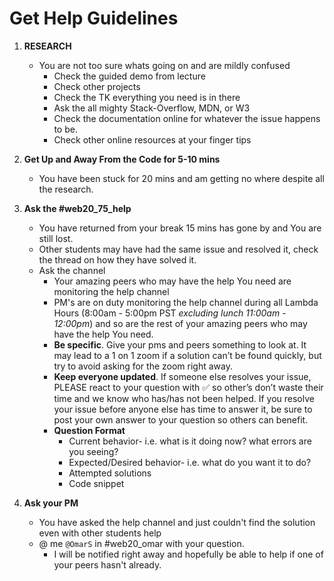 # Get Help Guidelines
1. **RESEARCH**
    * You are not too sure whats going on and are mildly confused
        * Check the guided demo from lecture
        * Check other projects
        * Check the TK everything you need is in there
        * Ask the all mighty Stack-Overflow, MDN, or W3
        * Check the documentation online for whatever the issue happens to be.
        * Check other online resources at your finger tips
1. **Get Up and Away From the Code for 5-10 mins**
    * You have been stuck for 20 mins and am getting no where despite all the research.
1. **Ask the #web20_75_help** 
    * You have returned from your break 15 mins has gone by and You are still lost.
    * Other students may have had the same issue and resolved it, check the thread on how they have solved it.
    * Ask the channel 
        * Your amazing peers who may have the help You need are monitoring the help channel
        * PM's are on duty monitoring the help channel during all Lambda Hours (8:00am - 5:00pm PST *_excluding lunch 11:00am -                 12:00pm_*) and so are the rest of your amazing peers who may have the help You need.
        * **Be specific**. Give your pms and peers something to look at. It may lead to a 1 on 1 zoom if a solution can’t be found      quickly, but try to avoid asking for the zoom right away.
        * **Keep everyone updated**. If someone else resolves your issue, PLEASE react to your question with :white_check_mark: so other’s don’t waste their time and we know who has/has not been helped. If you resolve your issue before anyone else has time to answer it, be sure to post your own answer to your question so others can benefit.
        * **Question Format**
           * Current behavior-  i.e. what is it doing now? what errors are you seeing?
           * Expected/Desired behavior- i.e. what do you want it to do?
           * Attempted solutions
           * Code snippet

1. **Ask your PM**
    * You have asked the help channel and just couldn't find the solution even with other students help
    * @ me `@OmarS` in #web20_omar with your question.
        * I will be notified right away and hopefully be able to help if one of your peers hasn't already.
  
